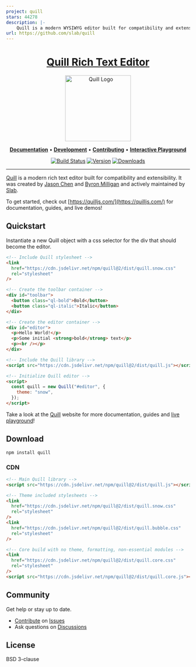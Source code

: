 ```yaml
---
project: quill
stars: 44278
description: |-
    Quill is a modern WYSIWYG editor built for compatibility and extensibility
url: https://github.com/slab/quill
---
```


<h1 align="center">
  <a href="https://quilljs.com/" title="Quill">Quill Rich Text Editor</a>
</h1>
<p align="center">
  <a href="https://quilljs.com/" title="Quill"><img alt="Quill Logo" src="https://quilljs.com/assets/images/logo.svg" width="180"></a>
</p>
<p align="center">
  <a title="Documentation" href="https://quilljs.com/docs/quickstart"><strong>Documentation</strong></a>
  &#x2022;
  <a title="Development" href="https://github.com/slab/quill/blob/main/.github/DEVELOPMENT.md"><strong>Development</strong></a>
  &#x2022;
  <a title="Contributing" href="https://github.com/slab/quill/blob/main/.github/CONTRIBUTING.md"><strong>Contributing</strong></a>
  &#x2022;
  <a title="Interactive Playground" href="https://quilljs.com/playground/"><strong>Interactive Playground</strong></a>
</p>
<p align="center">
  <a href="https://github.com/slab/quill/actions" title="Build Status"><img src="https://github.com/slab/quill/actions/workflows/main.yml/badge.svg" alt="Build Status"></a>
  <a href="https://npmjs.com/package/quill" title="Version"><img src="https://img.shields.io/npm/v/quill.svg" alt="Version"></a>
  <a href="https://npmjs.com/package/quill" title="Downloads"><img src="https://img.shields.io/npm/dm/quill.svg" alt="Downloads"></a>
</p>

<hr/>

[Quill](https://quilljs.com/) is a modern rich text editor built for compatibility and extensibility. It was created by [Jason Chen](https://twitter.com/jhchen) and [Byron Milligan](https://twitter.com/byronmilligan) and actively maintained by [Slab](https://slab.com).

To get started, check out [https://quilljs.com/](https://quilljs.com/) for documentation, guides, and live demos!

## Quickstart

Instantiate a new Quill object with a css selector for the div that should become the editor.

```html
<!-- Include Quill stylesheet -->
<link
  href="https://cdn.jsdelivr.net/npm/quill@2/dist/quill.snow.css"
  rel="stylesheet"
/>

<!-- Create the toolbar container -->
<div id="toolbar">
  <button class="ql-bold">Bold</button>
  <button class="ql-italic">Italic</button>
</div>

<!-- Create the editor container -->
<div id="editor">
  <p>Hello World!</p>
  <p>Some initial <strong>bold</strong> text</p>
  <p><br /></p>
</div>

<!-- Include the Quill library -->
<script src="https://cdn.jsdelivr.net/npm/quill@2/dist/quill.js"></script>

<!-- Initialize Quill editor -->
<script>
  const quill = new Quill("#editor", {
    theme: "snow",
  });
</script>
```

Take a look at the [Quill](https://quilljs.com/) website for more documentation, guides and [live playground](https://quilljs.com/playground/)!

## Download

```shell
npm install quill
```

### CDN

```html
<!-- Main Quill library -->
<script src="https://cdn.jsdelivr.net/npm/quill@2/dist/quill.js"></script>

<!-- Theme included stylesheets -->
<link
  href="https://cdn.jsdelivr.net/npm/quill@2/dist/quill.snow.css"
  rel="stylesheet"
/>
<link
  href="https://cdn.jsdelivr.net/npm/quill@2/dist/quill.bubble.css"
  rel="stylesheet"
/>

<!-- Core build with no theme, formatting, non-essential modules -->
<link
  href="https://cdn.jsdelivr.net/npm/quill@2/dist/quill.core.css"
  rel="stylesheet"
/>
<script src="https://cdn.jsdelivr.net/npm/quill@2/dist/quill.core.js"></script>
```

## Community

Get help or stay up to date.

- [Contribute](https://github.com/slab/quill/blob/main/.github/CONTRIBUTING.md) on [Issues](https://github.com/slab/quill/issues)
- Ask questions on [Discussions](https://github.com/slab/quill/discussions)

## License

BSD 3-clause

